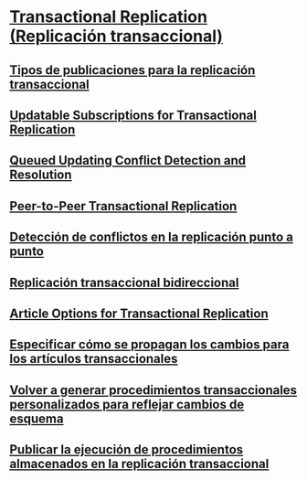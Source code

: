 # [Transactional Replication (Replicación transaccional)](transactional-replication.md)
## [Tipos de publicaciones para la replicación transaccional](publication-types-for-transactional-replication.md)
## [Updatable Subscriptions for Transactional Replication](updatable-subscriptions-for-transactional-replication.md)
## [Queued Updating Conflict Detection and Resolution](updatable-subscriptions-queued-updating-conflict-resolution.md)
## [Peer-to-Peer Transactional Replication](peer-to-peer-transactional-replication.md)
## [Detección de conflictos en la replicación punto a punto](peer-to-peer-conflict-detection-in-peer-to-peer-replication.md)
## [Replicación transaccional bidireccional](bidirectional-transactional-replication.md)
## [Article Options for Transactional Replication](article-options-for-transactional-replication.md)
## [Especificar cómo se propagan los cambios para los artículos transaccionales](transactional-articles-specify-how-changes-are-propagated.md)
## [Volver a generar procedimientos transaccionales personalizados para reflejar cambios de esquema](transactional-articles-regenerate-to-reflect-schema-changes.md)
## [Publicar la ejecución de procedimientos almacenados en la replicación transaccional](publishing-stored-procedure-execution-in-transactional-replication.md)

